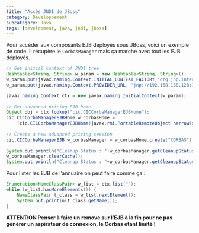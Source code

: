 ```yaml
---
title: "Accès JNDI de JBoss"
category: Développement
subcategory: Java
tags: [development, java, jndi, jboss]
---
```

Pour accéder aux composants EJB déployés sous JBoss, voici un exemple de code. Il récupère le `CorbasManager` mais ça 
marche avec tout les EJB déployés.

<!-- more -->

``` java
// Get initial context of JNDI tree
Hashtable<String, String> w_param = new Hashtable<String, String>();
w_param.put(javax.naming.Context.INITIAL_CONTEXT_FACTORY,"org.jnp.interfaces.NamingContextFactory");
w_param.put(javax.naming.Context.PROVIDER_URL, "jnp://192.168.168.128:1099/"); 

javax.naming.Context ctx = new javax.naming.InitialContext(w_param);
			
// Get advanced pricing EJB home
Object obj = ctx.lookup("cic.CICCorbaManagerEJBHome");
cic.CICCorbaManagerEJBHome w_corbasHome =
	(cic.CICCorbaManagerEJBHome)javax.rmi.PortableRemoteObject.narrow(obj,cic.CICCorbaManagerEJBHome.class);
			
// Create a new advanced pricing session
cic.CICCorbaManagerEJB w_corbasManager = w_corbasHome.create("CORBAS");
			
System.out.println("Cleanup Status : "+w_corbasManager.getCleanupStatus());			
w_corbasManager.clearCache();
System.out.println("Cleanup Status : "+w_corbasManager.getCleanupStatus());
```

Pour lister les EJB de l’annuaire on peut faire comme ça :

``` java
Enumeration<NameClassPair> w_list = ctx.list("");
while (w_list.hasMoreElements()) {
	NameClassPair t_class = w_list.nextElement();
	System.out.println(t_class.getName());
}
```

**ATTENTION Penser à faire un remove sur l’EJB à la fin pour ne pas générer un aspirateur de connexion, le Corbas étant limité !**
